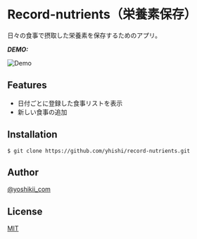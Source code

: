 # Record-nutrients（栄養素保存）
日々の食事で摂取した栄養素を保存するためのアプリ。

***DEMO:***

![Demo](https://user-images.githubusercontent.com/26667944/57228317-7c7f7a80-704e-11e9-8923-1f09f4298a42.gif)

## Features

- 日付ごとに登録した食事リストを表示
- 新しい食事の追加

## Installation

    $ git clone https://github.com/yhishi/record-nutrients.git

## Author

[@yoshikii_com](https://twitter.com/yoshikii_com)

## License

[MIT](http://b4b4r07.mit-license.org)